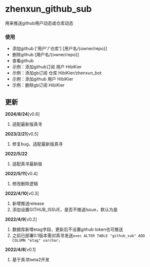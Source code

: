 # zhenxun_github_sub

用来推送github用户动态或仓库动态

### 使用

- 添加github ['用户'/'仓库'] [用户名/{owner/repo}]
- 删除github [用户名/{owner/repo}]
- 查看github
- 示例：添加github订阅 用户 HibiKier
- 示例：添加gb订阅 仓库 HibiKier/zhenxun_bot
- 示例：添加github 用户 HibiKier
- 示例：删除gb订阅 HibiKier

## 更新

**2024/8/24**[v0.6]

1. 适配最新版真寻

**2023/2/21**[v0.5]

1. 修复bug，适配最新版真寻

**2022/5/22**

1. 适配真寻最新版

**2022/5/11**[v0.4]

1. 修改删除逻辑

**2022/4/10**[v0.3]

1. 新增推送release
2. 添加设置GITHUB_ISSUE，是否不推送Issue，默认为是

**2022/4/9**[v0.2]

1. 数据库新增etag字段，更新后不设置github token也可推送
2. 之前已部署0.1版本需对真寻发送```exec ALTER TABLE "github_sub" ADD COLUMN "etag" varchar;```

**2022/4/8**[v0.1]

1. 基于真寻beta2开发

